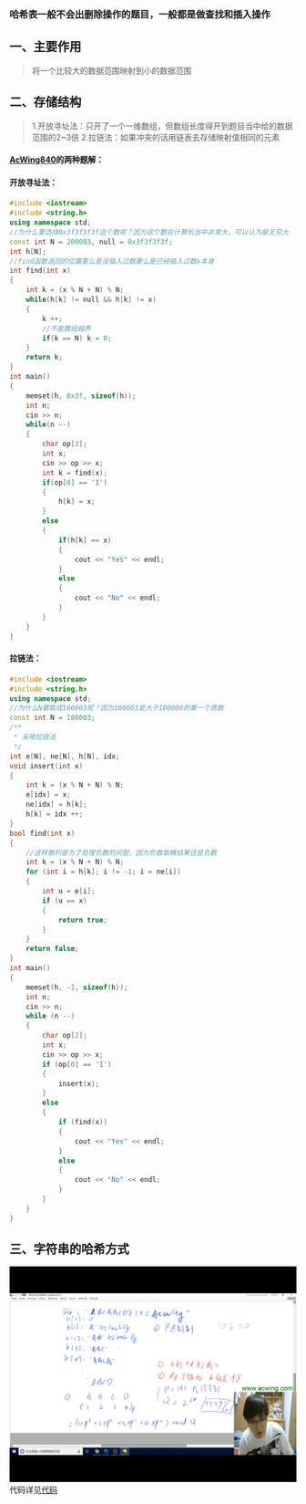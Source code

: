 ### 哈希表一般不会出删除操作的题目，一般都是做查找和插入操作
## 一、主要作用
> 将一个比较大的数据范围映射到小的数据范围
## 二、存储结构
> 1.开放寻址法：只开了一个一维数组，但数组长度得开到题目当中给的数据范围的2~3倍
> 2.拉链法：如果冲突的话用链表去存储映射值相同的元素
#### [AcWing840](https://www.acwing.com/problem/content/842/)的两种题解：
#### 开放寻址法：
```cpp
#include <iostream>
#include <string.h>
using namespace std;
//为什么要选择0x3f3f3f3f这个数呢？因为这个数在计算机当中非常大，可以认为是无穷大
const int N = 200003, null = 0x3f3f3f3f;
int h[N];
//find函数返回的位置要么是没插入过数要么是已经插入过数x本身
int find(int x)
{
    int k = (x % N + N) % N;
    while(h[k] != null && h[k] != x)
    {
        k ++;
        //不能数组越界
        if(k == N) k = 0;
    }
    return k;
}
int main()
{
    memset(h, 0x3f, sizeof(h));
    int n;
    cin >> n;
    while(n --)
    {
        char op[2];
        int x;
        cin >> op >> x;
        int k = find(x);
        if(op[0] == 'I')
        {
            h[k] = x;
        }
        else
        {
            if(h[k] == x)
            {
                cout << "Yes" << endl;
            }
            else
            {
                cout << "No" << endl;
            }
        }
    }
}
```
#### 拉链法：
```cpp
#include <iostream>
#include <string.h>
using namespace std;
//为什么N要取成100003呢？因为100003是大于100000的第一个质数
const int N = 100003;
/**
 * 采用拉链法
 */
int e[N], ne[N], h[N], idx;
void insert(int x)
{
    int k = (x % N + N) % N;
    e[idx] = x;
    ne[idx] = h[k];
    h[k] = idx ++;
}
bool find(int x)
{
    //这样散列是为了处理负数的问题，因为负数取模结果还是负数
    int k = (x % N + N) % N;
    for (int i = h[k]; i != -1; i = ne[i])
    {
        int u = e[i];
        if (u == x) 
        {
            return true;
        }
    }
    return false;
}
int main()
{
    memset(h, -1, sizeof(h));
    int n;
    cin >> n;
    while (n --)
    {
        char op[2];
        int x;
        cin >> op >> x;
        if (op[0] == 'I')
        {
            insert(x);
        }
        else
        {
            if (find(x))
            {
                cout << "Yes" << endl;
            }
            else
            {
                cout << "No" << endl;
            }
        }
    }
}
```
## 三、字符串的哈希方式
![](../../images/image5.png)
代码详见[代码](../../AcWing841.cpp)